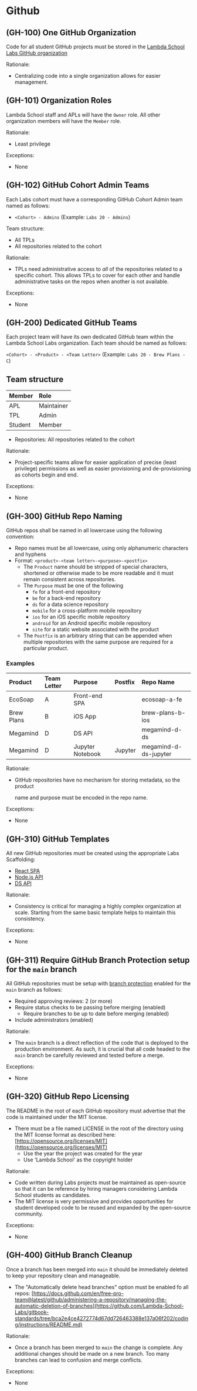 # Github

## \(GH-100\) One GitHub Organization

Code for all student GitHub projects must be stored in the [Lambda School Labs GitHub organization](https://github.com/Lambda-School-Labs)

Rationale:

* Centralizing code into a single organization allows for easier management.

## \(GH-101\) Organization Roles

Lambda School staff and APLs will have the `Owner` role. All other organization members will have the `Member` role.

Rationale:

* Least privilege

Exceptions:

* None

## \(GH-102\) GitHub Cohort Admin Teams

Each Labs cohort must have a corresponding GitHub Cohort Admin team named as follows:

* `<Cohort> - Admins` \(Example: `Labs 20 - Admins`\)

Team structure:

* All TPLs
* All repositories related to the cohort

Rationale:

* TPLs need administrative access to _all_ of the repositories related to a specific cohort. This allows TPLs to cover for each other and handle administrative tasks on the repos when another is not available.

Exceptions:

* None

## \(GH-200\) Dedicated GitHub Teams

Each project team will have its own dedicated GitHub team within the Lambda School Labs organization. Each team should be named as follows:

`<Cohort> - <Product> - <Team Letter>` \(Example: `Labs 20 - Brew Plans - C`\)

## Team structure

| Member | Role |
| :--- | :--- |
| APL | Maintainer |
| TPL | Admin |
| Student | Member |

* Repositories: All repositories related to the cohort

Rationale:

* Project-specific teams allow for easier application of precise \(least privilege\) permissions as well as easier provisioning and de-provisioning as cohorts begin and end.

Exceptions:

* None

## \(GH-300\) GitHub Repo Naming

GitHub repos shall be named in all lowercase using the following convention:

* Repo names must be all lowercase, using only alphanumeric characters and hyphens
* Format: `<product>-<team letter>-<purpose>-<postfix>`
  * The `Product` name should be stripped of special characters, shortened or otherwise made to be more readable and it must remain consistent across repositories.
  * The `Purpose` must be one of the following
    * `fe` for a front-end repository
    * `be` for a back-end repository
    * `ds` for a data science repository
    * `mobile` for a cross-platform mobile repository
    * `ios` for an iOS specific mobile repository
    * `android` for an Android specific mobile repository
    * `site` for a static website associated with the product
  * The `Postfix` is an arbitrary string that can be appended when multiple repositories with the same purpose are required for a particular product.

### Examples

| Product | Team Letter | Purpose | Postfix | Repo Name |
| :--- | :--- | :--- | :--- | :--- |
| EcoSoap | A | Front-end SPA |  | ecosoap-a-fe |
| Brew Plans | B | iOS App |  | brew-plans-b-ios |
| Megamind | D | DS API |  | megamind-d-ds |
| Megamind | D | Jupyter Notebook | Jupyter | megamind-d-ds-jupyter |

Rationale:

* GitHub repositories have no mechanism for storing metadata, so the product

  name and purpose must be encoded in the repo name.

Exceptions:

* None

## \(GH-310\) GitHub Templates

All new GitHub repositories must be created using the appropriate Labs Scaffolding:

* [React SPA](https://docs.labs.lambdaschool.com/labs-spa-starter/)
* [Node.js API](https://docs.labs.lambdaschool.com/api/)
* [DS API](https://docs.labs.lambdaschool.com/data-science/)

Rationale:

* Consistency is critical for managing a highly complex organization at scale. Starting from the same basic template helps to maintain this consistency.

Exceptions:

* None

## \(GH-311\) Require GitHub Branch Protection setup for the `main` branch

All GitHub repositories must be setup with [branch protection](https://help.github.com/en/github/administering-a-repository/about-protected-branches) enabled for the `main` branch as follows:

* Required approving reviews: 2 \(or more\)
* Require status checks to be passing before merging \(enabled\)
  * Require branches to be up to date before merging \(enabled\)
* Include administrators \(enabled\)

Rationale:

* The `main` branch is a direct reflection of the code that is deployed to the production environment. As such, it is crucial that all code headed to the `main` branch be carefully reviewed and tested before a merge.

Exceptions:

* None

## \(GH-320\) GitHub Repo Licensing

The README in the root of each GitHub repository must advertise that the code is maintained under the MIT license.

* There must be a file named LICENSE in the root of the directory using the MIT license format as described here: [https://opensource.org/licenses/MIT](https://opensource.org/licenses/MIT)
  * Use the year the project was created for the year
  * Use 'Lambda School' as the copyright holder

Rationale:

* Code written during Labs projects must be maintained as open-source so that it can be reference by hiring managers considering Lambda School students as candidates.
* The MIT license is very permissive and provides opportunities for student developed code to be reused and expanded by the open-source community.

Exceptions:

* None

## \(GH-400\) GitHub Branch Cleanup

Once a branch has been merged into `main` it should be immediately deleted to keep your repository clean and manageable.

* The "Automatically delete head branches" option must be enabled fo all repos: [https://docs.github.com/en/free-pro-team@latest/github/administering-a-repository/managing-the-automatic-deletion-of-branches](https://github.com/Lambda-School-Labs/gitbook-standards/tree/bca2e4ce4272774d67dd726463388e137a06f202/coding/instructions/README.md)

Rationale:

* Once a branch has been merged to `main` the change is complete. Any additional changes should be made on a new branch. Too many branches can lead to confusion and merge conflicts.

Exceptions:

* None

